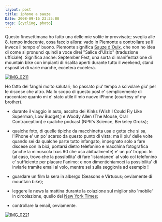 ```yaml
---
layout: post
title: iphone a sauze
Date: 2008-09-16 23:35:00
tags: [cycling, photo]
---
```

 

Questo finesettimana ho fatto una delle mie solite improvvisate; sveglia alle 8, tempo indecente, cosa faccio allora: vado in Piemonte a controllare se li' invece il tempo e' buono. Piemonte significa [Sauze d'Oulx](http://www.sauzefreeride.net/), che non ho idea di come si pronunci quindi a voce direi "Salice d'Ulzio" (traduzione ufficiale). Significa anche: September Fest, una sorta di manifestazione di mountain bike con impianti di risalita aperti durante tutto il weekend, stand espositivi di varie marche, eccetera eccetera.  
  
[![IMG_0211](http://farm4.static.flickr.com/3278/2864134808_37d7f90261.jpg)](http://www.flickr.com/photos/aadm/2864134808/)  
  
Ho fatto dei fanghi molto salutari; ho passato piu' tempo a scivolare giu' per le discese che altro. Ma lo scopo di questo post e' semplicemente di raccontare quanto mi e' stato utile il mio nuovo iPhone (courtesy of my brother).  
  


  

  * durante il viaggio in auto, ascolto dei Kinks (Wish I Could Fly Like Superman, Low Budget,) e Woody Allen (The Moose, Oral Contraception) e qualche podcast (NPR's Science, Berkeley Groks);
  

  * qualche foto, di quelle tipiche da macchinetta usa e getta che si sa, l'iPhone e' un po' scarso da questo punto di vista; ma il piu' delle volte quando sei da qualche parte tutto infangato, impegnato solo a fare discese con la bici, portarsi dietro telefonino e macchina fotografica (anche la minuscola Ixus 60 che uso abitualmente) e' un po' troppo. In tal caso, trovo che la possibilita' di fare 'istantanee' al volo col telefonino e' sufficiente per placare l'animo; e non dimentichiamoci la possibilita' di inviarle tramite email al volo, mentre sei sulla seggiovia ad esempio !
  

  * guardare un film la sera in albergo (Seasons e Virtuous; ovviamente di mountain bike);
  

  * leggere le news la mattina durante la colazione sul miglior sito 'mobile' in circolazione, quello del [New York Times](http://mobile.nytimes.com);
  

  * controllare la email, ovviamente.
  
  
  
[![IMG_0221](http://farm4.static.flickr.com/3132/2863302935_daf767ed57.jpg)](http://www.flickr.com/photos/aadm/2863302935/)  
  

